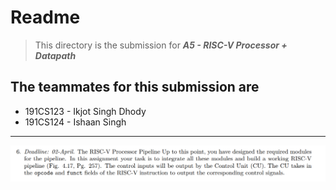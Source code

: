 # Readme

> This directory is the submission for ***A5 - RISC-V Processor + Datapath***

## The teammates for this submission are

* 191CS123 - Ikjot Singh Dhody
* 191CS124 - Ishaan Singh

---

![Questions of the Assignment](question_set.png)

